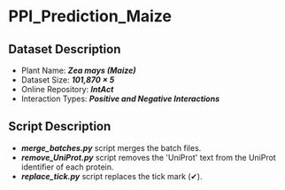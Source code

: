 # PPI_Prediction_Maize

## Dataset Description
* Plant Name: ***Zea mays (Maize)***
* Dataset Size: ***101,870 &times; 5***
* Online Repository: ***IntAct***
* Interaction Types: ***Positive and Negative Interactions***

## Script Description
* ***merge_batches.py*** script merges the batch files.
* ***remove_UniProt.py*** script removes the 'UniProt' text from the UniProt identifier of each protein. 
* ***replace_tick.py*** script replaces the tick mark (&#10004;).
